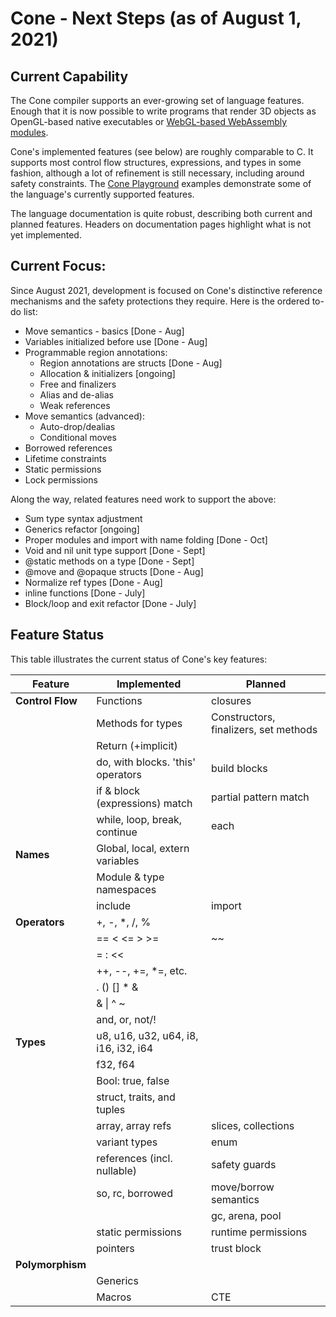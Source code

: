 # Cone - Next Steps (as of August 1, 2021)

## Current Capability

The Cone compiler supports an ever-growing set of language features.
Enough that it is now possible to write programs that render 3D objects
as OpenGL-based native executables
or [WebGL-based WebAssembly modules](http://cone.jondgoodwin.com/example/index.html).

Cone's implemented features (see below) are roughly comparable to C.
It supports most control flow structures, expressions, and types in some fashion, 
although a lot of refinement is still necessary, including around safety constraints. 
The [Cone Playground](http://cone.jondgoodwin.com/play/index.html)
examples demonstrate some of the language's currently supported features.

The language documentation is quite robust, describing both current and planned features.
Headers on documentation pages highlight what is not yet implemented.

## Current Focus: 

Since August 2021, development is focused on Cone's distinctive reference mechanisms 
and the safety protections they require. Here is the ordered to-do list:

- Move semantics - basics [Done - Aug]
- Variables initialized before use [Done - Aug]
- Programmable region annotations:
  - Region annotations are structs [Done - Aug]
  - Allocation & initializers [ongoing]
  - Free and finalizers
  - Alias and de-alias
  - Weak references
- Move semantics (advanced): 
  - Auto-drop/dealias
  - Conditional moves
- Borrowed references
- Lifetime constraints
- Static permissions
- Lock permissions

Along the way, related features need work to support the above:

- Sum type syntax adjustment
- Generics refactor [ongoing]
- Proper modules and import with name folding [Done - Oct]
- Void and nil unit type support [Done - Sept]
- @static methods on a type [Done - Sept]
- @move and @opaque structs [Done - Aug]
- Normalize ref types [Done - Aug]
- inline functions [Done - July]
- Block/loop and exit refactor [Done - July]

## Feature Status

This table illustrates the current status of Cone's key features:

| Feature | Implemented | Planned |
| --- | --- | --- |
| **Control Flow** | Functions | closures |
| | Methods for types | Constructors, finalizers, set methods |
| | Return (+implicit) | |
| | do, with blocks. 'this' operators | build blocks |
| | if & block (expressions) match | partial pattern match |
| | while, loop, break, continue | each |
| **Names** | Global, local, extern variables | |
| | Module & type namespaces | |
| | include | import |
| **Operators** | +, -, *, /, % | |
| | == < <= > >= | ~~ |
| | = : << | |
| | ++, --, +=, *=, etc. | |
| | . () [] * & | |
| | & \| ^ ~ | |
| | and, or, not/! | |
| **Types** | u8, u16, u32, u64, i8, i16, i32, i64 | |
| | f32, f64 | |
| | Bool: true, false | |
| | struct, traits, and tuples | |
| | array, array refs | slices, collections |
| | variant types | enum |
| | references (incl. nullable) | safety guards |
| | so, rc, borrowed | move/borrow semantics |
| | | gc, arena, pool |
| | static permissions | runtime permissions |
| | pointers | trust block |
| **Polymorphism** | | |
| | Generics |  |
| | Macros | CTE |
